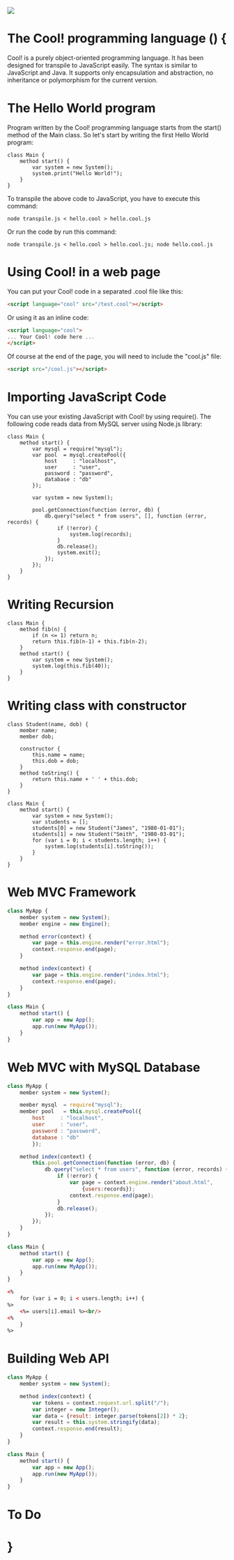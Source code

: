 ![](https://raw.githubusercontent.com/kookiatsuetrong/cool/master/cool.jpg)

# The Cool! programming language () {

Cool! is a purely object-oriented programming language. It has been designed for
transpile to JavaScript easily. The syntax is similar to JavaScript and Java.
It supports only encapsulation and abstraction, no inheritance or polymorphism
for the current version.

# The Hello World program
Program written by the Cool! programming language starts from the start() method
of the Main class. So let's start by writing the first Hello World program:
```es6
class Main {
	method start() {
		var system = new System();
		system.print("Hello World!");
	}
}
```
To transpile the above code to JavaScript, you have to execute this command:
```
node transpile.js < hello.cool > hello.cool.js
```
Or run the code by run this command:
```
node transpile.js < hello.cool > hello.cool.js; node hello.cool.js
```

# Using Cool! in a web page
You can put your Cool! code in a separated .cool file like this:
```html
<script language="cool" src="/test.cool"></script>
```
Or using it as an inline code:
```html
<script language="cool">
... Your Cool! code here ...
</script>
```
Of course at the end of the page, you will need to include the "cool.js" file:
```html
<script src="/cool.js"></script>
```

# Importing JavaScript Code
You can use your existing JavaScript with Cool! by using require(). The
following code reads data from MySQL server using Node.js library:
```es6
class Main {
	method start() {
		var mysql = require("mysql");
		var pool  = mysql.createPool({
			host     : "localhost",
			user     : "user",
			password : "password",
			database : "db"
		});

		var system = new System();

		pool.getConnection(function (error, db) {
			db.query("select * from users", [], function (error, records) {
				if (!error) {
					system.log(records);
				}
				db.release();
				system.exit();
			});
		});
	}
}
```

# Writing Recursion
```es6
class Main {
	method fib(n) {
		if (n <= 1) return n;
		return this.fib(n-1) + this.fib(n-2);
	}
	method start() {
		var system = new System();
		system.log(this.fib(40));
	}
}
```


# Writing class with constructor
```es6
class Student(name, dob) {
	member name;
	member dob;

	constructor {
		this.name = name;
		this.dob = dob;
	}
	method toString() {
		return this.name + ' ' + this.dob;
	}
}

class Main {
	method start() {
		var system = new System();
		var students = [];
		students[0] = new Student("James", "1980-01-01");
		students[1] = new Student("Smith", "1980-03-01");
		for (var i = 0; i < students.length; i++) {
			system.log(students[i].toString());
		}
	}
}
```


# Web MVC Framework
```javascript
class MyApp {
	member system = new System();
	member engine = new Engine();

	method error(context) {
		var page = this.engine.render("error.html");
		context.response.end(page);
	}

	method index(context) {
		var page = this.engine.render("index.html");
		context.response.end(page);
	}
}

class Main {
	method start() {
		var app = new App();
		app.run(new MyApp());
	}
}
```

# Web MVC with MySQL Database
```javascript
class MyApp {
	member system = new System();

	member mysql  = require("mysql");
	member pool   = this.mysql.createPool({
		host     : "localhost",
		user     : "user",
		password : "password",
		database : "db"
		});

	method index(context) {
		this.pool.getConnection(function (error, db) {
			db.query("select * from users", function (error, records) {
				if (!error) {
					var page = context.engine.render("about.html",
						{users:records});
					context.response.end(page);
				}
				db.release();
			});
		});
	}
}

class Main {
	method start() {
		var app = new App();
		app.run(new MyApp());
	}
}
```

```html
<%
	for (var i = 0; i < users.length; i++) {
%>
	<%= users[i].email %><br/>
<%
	}
%>

```

# Building Web API
```javascript
class MyApp {
	member system = new System();

	method index(context) {
		var tokens = context.request.url.split("/");
		var integer = new Integer();
		var data = {result: integer.parse(tokens[2]) * 2};
		var result = this.system.stringify(data);
		context.response.end(result);
	}
}

class Main {
	method start() {
		var app = new App();
		app.run(new MyApp());
	}
}
```

# To Do







# }
